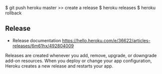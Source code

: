 $ git push heroku master >> create a release
$ heroku releases
$ heroku rollback

## Release
* Release documentation
https://hello.heroku.com/e/36622/articles-releases/6m61hx/492804009

Releases are created whenever you add, remove, upgrade, or downgrade add-on resources.
When you deploy or change your app configuration, Heroku creates a new release and restarts your app. 